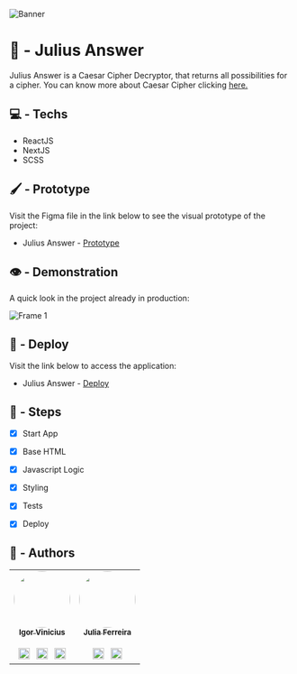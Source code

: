 ![Banner](https://user-images.githubusercontent.com/86114583/192513596-74ec6c1c-cddb-4dee-93de-a588187e67cc.png)


# 🔐 - Julius Answer

Julius Answer is a Caesar Cipher Decryptor, that returns all possibilities for a cipher. You can know more about Caesar Cipher clicking [here.](https://en.wikipedia.org/wiki/Caesar_cipher)

## 💻 - Techs

- ReactJS
- NextJS
- SCSS

## 🖌 - Prototype

Visit the Figma file in the link below to see the visual prototype of the project:
- Julius Answer - [Prototype](https://www.figma.com/file/W5mV3LJNVDOy8tcdKvCMfw/Julius-Answer?node-id=16%3A15)

## 👁 - Demonstration

A quick look in the project already in production:




![Frame 1](https://user-images.githubusercontent.com/86114583/209817123-bd6935c0-6e54-4e32-b978-7478535bb281.png)




## 🔗 - Deploy

Visit the link below to access the application:
- Julius Answer - [Deploy](https://juliusanswer.vercel.app/)

## 👷‍ - Steps
- [x] Start App
- [X] Base HTML
- [X] Javascript Logic
- [X] Styling
- [X] Tests
- [X] Deploy


## 👤 - Authors

<table>
  <tr>
    <td align="center"><a href="https://github.com/igorviniciussantana"><img style="border-radius: 50%;" src="https://avatars.githubusercontent.com/u/86114583?v=4" width="100px;" alt=""/><br /><sub><b>Igor Vinicius</b></sub></a><br /><br /><a href="https://linkedin.com/in/igorviniciussantana"><img src="https://user-images.githubusercontent.com/86114583/192514843-1087a34f-74f9-46aa-94fa-e824950af81f.svg" width="20px"/></a>⠀<a href="mailto:igor.santana@estudante.ifms.edu.br"><img src="https://user-images.githubusercontent.com/86114583/192515071-4fa6bce6-6ee9-49ca-9395-c17e74075a20.svg" width="20px"/></a>⠀<a href="https://behance.net/igorvinicius8"><img src="https://user-images.githubusercontent.com/86114583/192515924-e754ab5f-d7bc-416f-a3f9-0b6e3e81eb6c.svg" width="20px"/></a>
    </td>
     <td align="center"><a href="https://github.com/juliaferreiraas"><img style="border-radius: 50%;" src="https://avatars.githubusercontent.com/u/85883344?v=4" width="100px;" alt=""/><br /><sub><b>Julia Ferreira</b></sub></a><br /><br /><a href="https://www.linkedin.com/in/julia-ferreira-6b5b2b246/"><img src="https://user-images.githubusercontent.com/86114583/192514843-1087a34f-74f9-46aa-94fa-e824950af81f.svg" width="20px"/></a>⠀<a href="mailto:julia.silva7@estudante.ifms.edu.br"><img src="https://user-images.githubusercontent.com/86114583/192515071-4fa6bce6-6ee9-49ca-9395-c17e74075a20.svg" width="20px"/></a>
    </td>
    </tr>
    </table>
